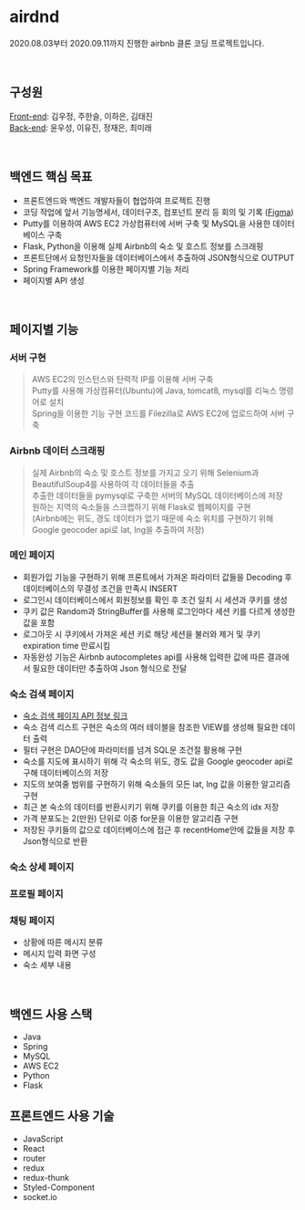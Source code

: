 # airdnd

2020.08.03부터 2020.09.11까지 진행한 airbnb 클론 코딩 프로젝트입니다. 

<br>

## 구성원

[Front-end](https://github.com/DEVengersAssemble/airdnd-frontend): 김우정, 주한슬, 이하은, 김태진  
[Back-end](https://github.com/DEVengersAssemble/airdnd-backend): 윤우성, 이유진, 정재은, 최미래

<br>

## 백엔드 핵심 목표

- 프론트엔드와 백엔드 개발자들이 협업하여 프로젝트 진행
- 코딩 작업에 앞서 기능명세서, 데이터구조, 컴포넌트 분리 등 회의 및 기록 ([Figma](https://www.figma.com/file/jRtiFrdpJW6ebdKB4ozmYS/Airbnb?node-id=3%3A92))
- Putty를 이용하여 AWS EC2 가상컴퓨터에 서버 구축 및 MySQL을 사용한 데이터베이스 구축
- Flask, Python을 이용해 실제 Airbnb의 숙소 및 호스트 정보를 스크래핑
- 프론트단에서 요청인자들을 데이터베이스에서 추출하여 JSON형식으로 OUTPUT
- Spring Framework를 이용한 페이지별 기능 처리
- 페이지별 API 생성

<br>

## 페이지별 기능
### 서버 구현

> AWS EC2의 인스턴스와 탄력적 IP를 이용해 서버 구축  
Putty를 사용해 가상컴퓨터(Ubuntu)에 Java, tomcat8, mysql를 리눅스 명령어로 설치  
Spring을 이용한 기능 구현 코드를 Filezilla로 AWS EC2에 업로드하여 서버 구축  

### Airbnb 데이터 스크래핑

> 실제 Airbnb의 숙소 및 호스트 정보를 가지고 오기 위해 Selenium과 BeautifulSoup4를 사용하여 각 데이터들을 추출  
추출한 데이터들을 pymysql로 구축한 서버의 MySQL 데이터베이스에 저장  
원하는 지역의 숙소들을 스크랩하기 위해 Flask로 웹페이지를 구현  
(Airbnb에는 위도, 경도 데이터가 없기 때문에 숙소 위치를 구현하기 위해 Google geocoder api로 lat, lng을 추출하여 저장)

### 메인 페이지

- 회원가입 기능을 구현하기 위해 프론트에서 가져온 파라미터 값들을 Decoding 후 데이터베이스의 무결성 조건을 만족시 INSERT
- 로그인시 데이터베이스에서 회원정보를 확인 후 조건 일치 시 세션과 쿠키를 생성
- 쿠키 값은 Random과 StringBuffer를 사용해 로그인마다 세션 키를 다르게 생성한 값을 포함
- 로그아웃 시 쿠키에서 가져온 세션 키로 해당 세션을 불러와 제거 및 쿠키 expiration time 만료시킴
- 자동완성 기능은 Airbnb autocompletes api를 사용해 입력한 값에 따른 결과에서 필요한 데이터만 추출하여 Json 형식으로 전달

### 숙소 검색 페이지
- [숙소 검색 페이지 API 정보 링크](https://github.com/yoonwooseong/Back-end/blob/master/Document/README.md)
- 숙소 검색 리스트 구현은 숙소의 여러 테이블을 참조한 VIEW를 생성해 필요한 데이터 출력
- 필터 구현은 DAO단에 파라미터를 넘겨 SQL문 조건절 활용해 구현
- 숙소를 지도에 표시하기 위해 각 숙소의 위도, 경도 값을 Google geocoder api로 구해 데이터베이스의 저장
- 지도의 보여줄 범위를 구현하기 위해 숙소들의 모든 lat, lng 값을 이용한 알고리즘 구현
- 최근 본 숙소의 데이터를 반환시키기 위해 쿠키를 이용한 최근 숙소의 idx 저장
- 가격 분포도는 2(만원) 단위로 이중 for문을 이용한 알고리즘 구현
- 저장된 쿠키들의 값으로 데이터베이스에 접근 후 recentHome안에 값들을 저장 후 Json형식으로 반환

### 숙소 상세 페이지

### 프로필 페이지

### 채팅 페이지

- 상황에 따른 메시지 분류
- 메시지 입력 화면 구성
- 숙소 세부 내용

<br>

## 백엔드 사용 스택

- Java
- Spring
- MySQL
- AWS EC2
- Python
- Flask

## 프론트엔드 사용 기술

- JavaScript
- React
- router
- redux
- redux-thunk
- Styled-Component
- socket.io

